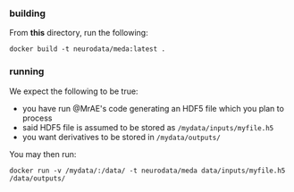 ### building

From **this** directory, run the following:

`docker build -t neurodata/meda:latest .`

### running

We expect the following to be true:

- you have run @MrAE's code generating an HDF5 file which you plan to process
- said HDF5 file is assumed to be stored as `/mydata/inputs/myfile.h5`
- you want derivatives to be stored in `/mydata/outputs/`


You may then run:

`docker run -v /mydata/:/data/ -t neurodata/meda data/inputs/myfile.h5 /data/outputs/`

